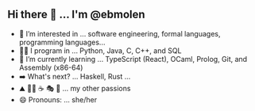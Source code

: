 ## Hi there 👋 ... I'm @ebmolen
- 👀 I’m interested in ... software engineering, formal languages, programming languages...
- 👩‍💻 I program in ... Python, Java, C, C++, and SQL
- 🌱 I’m currently learning ... TypeScript (React), OCaml, Prolog, Git, and Assembly (x86-64)
- ➡️ What's next? ... Haskell, Rust ...
- ⛰️ 🏃‍♀️ ☕️ 🎭 🎼 ... my other passions
- 😄 Pronouns: ... she/her

<!--
**ebmolen/ebmolen** is a ✨ _special_ ✨ repository because its `README.md` (this file) appears on your GitHub profile.

Here are some ideas to get you started:

- 🔭 I’m currently working on ...
- 🌱 I’m currently learning ...
- 👯 I’m looking to collaborate on ...
- 🤔 I’m looking for help with ...
- 📫 How to reach me: ...
- 😄 Pronouns: ... she/her
- ⚡ Fun fact: ...
-->

